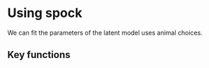 # Using spock

We can fit the parameters of the latent model uses animal choices.
 
## Key functions
 